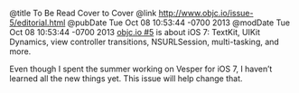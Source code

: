 @title To Be Read Cover to Cover
@link http://www.objc.io/issue-5/editorial.html
@pubDate Tue Oct 08 10:53:44 -0700 2013
@modDate Tue Oct 08 10:53:44 -0700 2013
<a href="http://www.objc.io/issue-5/editorial.html">objc.io #5</a> is about iOS 7: TextKit, UIKit Dynamics, view controller transitions, NSURLSession, multi-tasking, and more.

Even though I spent the summer working on Vesper for iOS 7, I haven’t learned all the new things yet. This issue will help change that.
